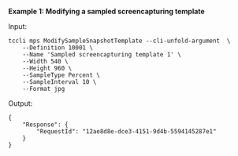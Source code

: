 **Example 1: Modifying a sampled screencapturing template**



Input: 

```
tccli mps ModifySampleSnapshotTemplate --cli-unfold-argument  \
    --Definition 10001 \
    --Name 'Sampled screencapturing template 1' \
    --Width 540 \
    --Height 960 \
    --SampleType Percent \
    --SampleInterval 10 \
    --Format jpg
```

Output: 
```
{
    "Response": {
        "RequestId": "12ae8d8e-dce3-4151-9d4b-5594145287e1"
    }
}
```

